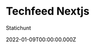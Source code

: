 ---
title: Techfeed Nextjs
github: https://github.com/statichunt/techfeed-nextjs
demo: https://techfeed-nextjs.netlify.app/
date: 2022-01-09T00:00:00.000Z
author: Statichunt
author_link: https://statichunt.com/
ssg:
  - Nextjs
cms: null
css:
  - Tailwind
category:
  - Blog
description: >-
  Techfeed Nextjs theme comes with a clean design that draws viewers’ attention
  to the content.  The theme doesn’t distract you with overwhelming effects or
  any unwanted distractions. You will get all the features in one place that is
  super easy to understand. This lightweight and ultra-fast theme features
  impressive typography and spacing to make it reader-friendly. Therefore, users
  can happily start their blogging journey with the best writing and reading
  experience.
draft: true
publish_date: '2021-10-28T05:27:58Z'
update_date: '2022-03-29T04:35:24Z'
github_star: 2
github_fork: 0
---